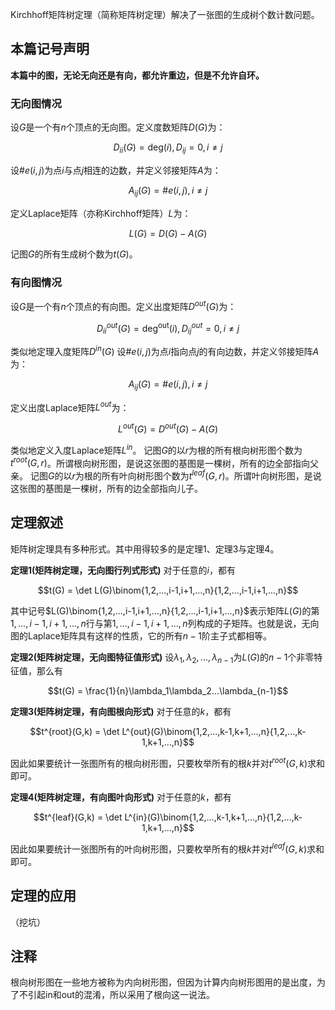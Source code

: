 Kirchhoff矩阵树定理（简称矩阵树定理）解决了一张图的生成树个数计数问题。

## 本篇记号声明

**本篇中的图，无论无向还是有向，都允许重边，但是不允许自环。**

### 无向图情况

设$G$是一个有$n$个顶点的无向图。定义度数矩阵$D(G)$为：

$$D_{ii}(G) = \mathrm{deg}(i), D_{ij} = 0, i\neq j$$ 

设$\#e(i,j)$为点$i$与点$j$相连的边数，并定义邻接矩阵$A$为：

$$A_{ij}(G)=\#e(i,j), i\neq j$$ 

定义Laplace矩阵（亦称Kirchhoff矩阵）$L$为：

$$L(G) = D(G) - A(G)$$

记图$G$的所有生成树个数为$t(G)$。

### 有向图情况

设$G$是一个有$n$个顶点的有向图。定义出度矩阵$D^{out}(G)$为：

$$D^{out}_{ii}(G) = \mathrm{deg^{out}}(i), D^{out}_{ij} = 0, i\neq j$$ 

类似地定理入度矩阵$D^{in}(G)$
设$\#e(i,j)$为点$i$指向点$j$的有向边数，并定义邻接矩阵$A$为：

$$A_{ij}(G)=\#e(i,j), i\neq j$$ 

定义出度Laplace矩阵$L^{out}$为：

$$L^{out}(G) = D^{out}(G) - A(G)$$

类似地定义入度Laplace矩阵$L^{in}$。
记图$G$的以$r$为根的所有根向树形图个数为$t^{root}(G,r)$。所谓根向树形图，是说这张图的基图是一棵树，所有的边全部指向父亲。
记图$G$的以$r$为根的所有叶向树形图个数为$t^{leaf}(G,r)$。所谓叶向树形图，是说这张图的基图是一棵树，所有的边全部指向儿子。

## 定理叙述

矩阵树定理具有多种形式。其中用得较多的是定理1、定理3与定理4。

**定理1(矩阵树定理，无向图行列式形式)** 对于任意的$i$，都有

$$t(G) = \det L(G)\binom{1,2,...,i-1,i+1,...,n}{1,2,...,i-1,i+1,...,n}$$

其中记号$L(G)\binom{1,2,...,i-1,i+1,...,n}{1,2,...,i-1,i+1,...,n}$表示矩阵$L(G)$的第$1,...,i-1,i+1,...,n$行与第$1,...,i-1,i+1,...,n$列构成的子矩阵。也就是说，无向图的Laplace矩阵具有这样的性质，它的所有$n-1$阶主子式都相等。

**定理2(矩阵树定理，无向图特征值形式)** 设$\lambda_1, \lambda_2, ..., \lambda_{n-1}$为$L(G)$的$n - 1$个非零特征值，那么有

$$t(G) = \frac{1}{n}\lambda_1\lambda_2...\lambda_{n-1}$$

**定理3(矩阵树定理，有向图根向形式)** 对于任意的$k$，都有

$$t^{root}(G,k) = \det L^{out}(G)\binom{1,2,...,k-1,k+1,...,n}{1,2,...,k-1,k+1,...,n}$$

因此如果要统计一张图所有的根向树形图，只要枚举所有的根$k$并对$t^{root}(G,k)$求和即可。

**定理4(矩阵树定理，有向图叶向形式)** 对于任意的$k$，都有

$$t^{leaf}(G,k) = \det L^{in}(G)\binom{1,2,...,k-1,k+1,...,n}{1,2,...,k-1,k+1,...,n}$$

因此如果要统计一张图所有的叶向树形图，只要枚举所有的根$k$并对$t^{leaf}(G,k)$求和即可。

## 定理的应用

（挖坑）

## 注释

根向树形图在一些地方被称为内向树形图，但因为计算内向树形图用的是出度，为了不引起in和out的混淆，所以采用了根向这一说法。